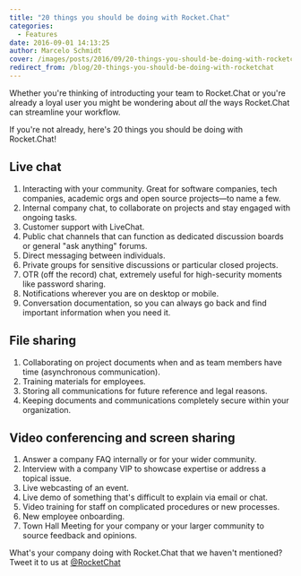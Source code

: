 ```yaml
---
title: "20 things you should be doing with Rocket.Chat"
categories:
  - Features
date: 2016-09-01 14:13:25
author: Marcelo Schmidt
cover: /images/posts/2016/09/20-things-you-should-be-doing-with-rocketchat/technology-791029_1280.jpg
redirect_from: /blog/20-things-you-should-be-doing-with-rocketchat
---
```


Whether you're thinking of introducting your team to Rocket.Chat or you're already a loyal user you might be wondering about _all_ the ways Rocket.Chat can streamline your workflow.

If you're not already, here's 20 things you should be doing with Rocket.Chat!

## Live chat

1.  Interacting with your community. Great for software companies, tech companies, academic orgs and open source projects—to name a few.
2.  Internal company chat, to collaborate on projects and stay engaged with ongoing tasks.
3.  Customer support with LiveChat.
4.  Public chat channels that can function as dedicated discussion boards or general "ask anything" forums.
5.  Direct messaging between individuals.
6.  Private groups for sensitive discussions or particular closed projects.
7.  OTR (off the record) chat, extremely useful for high-security moments like password sharing.
8.  Notifications wherever you are on desktop or mobile.
9.  Conversation documentation, so you can always go back and find important information when you need it.

## File sharing

1.  Collaborating on project documents when and as team members have time (asynchronous communication).
2.  Training materials for employees.
3.  Storing all communications for future reference and legal reasons.
4.  Keeping documents and communications completely secure within your organization.

## Video conferencing and screen sharing

1.  Answer a company FAQ internally or for your wider community.
2.  Interview with a company VIP to showcase expertise or address a topical issue.
3.  Live webcasting of an event.
4.  Live demo of something that's difficult to explain via email or chat.
5.  Video training for staff on complicated procedures or new processes.
6.  New employee onboarding.
7.  Town Hall Meeting for your company or your larger community to source feedback and opinions.

What's your company doing with Rocket.Chat that we haven't mentioned? Tweet it to us at <a target="_blank" href="https://twitter.com/rocketchat">@RocketChat</a>
